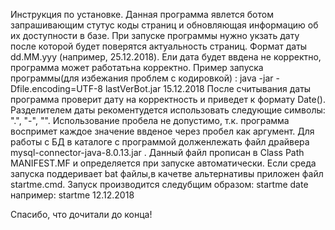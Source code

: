 Инструкция по установке.
Данная программа явлется ботом запрашивающим стутус коды страниц и обновляющая информацию об их доступности в базе.
При запуске программы нужно укзать дату после которой будет поверятся актуальность страниц.
Формат даты dd.MM.yyy (например, 25.12.2018). Ели дата будет ввдена не корректно, программа может работатьна корректно.
Пример запуска программы(для избежания проблем с кодировкой) :
java -jar -Dfile.encoding=UTF-8 lastVerBot.jar 15.12.2018
После считывания даты программа проверит дату на корректность и приведет к формату Date().
Разделителем даты рекоментудется использовать следующие символы: ".",  "-",  "\".
Использование пробела не допустимо, т.к. программа воспримет каждое значение ввденое через пробел как аргумент.
Для работы с БД в каталоге с программой долженлежать файл драйвера mysql-connector-java-8.0.13.jar . Данный файл прописан в Class Path MANIFEST.MF и определяется при запуске автоматически.
Если среда запуска поддеривает bat файлы,в качетве альтернативы приложен файл startme.cmd. Запуск производится следубщим образом:
startme date
например:
startme 12.12.2018

Спасибо, что дочитали до конца!
